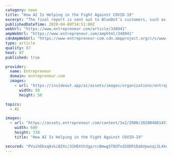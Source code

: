 ```yaml
---
category: news
title: "How AI Is Helping in the Fight Against COVID-19"
excerpt: "The final report is sent out to BlueDot’s customers, such as governments and businesses. In addition to hotspots, the AI can also predict the spread of infectious and contagious diseases using flight data and movement patterns. BlueDot successfully ..."
publishedDateTime: 2020-04-08T14:51:00Z
webUrl: "https://www.entrepreneur.com/article/348941"
ampWebUrl: "https://www.entrepreneur.com/amphtml/348941"
cdnAmpWebUrl: "https://www-entrepreneur-com.cdn.ampproject.org/c/s/www.entrepreneur.com/amphtml/348941"
type: article
quality: 87
heat: 87
published: true

provider:
  name: Entrepreneur
  domain: entrepreneur.com
  images:
    - url: "https://insideout.app/ai/assets/images/organizations/entrepreneur.com-50x50.jpg"
      width: 50
      height: 50

topics:
  - AI

images:
  - url: "https://assets.entrepreneur.com/content/3x2/2000/20200408145111-coronavirus.jpeg?width=600&crop=16:9"
    width: 600
    height: 338
    title: "How AI Is Helping in the Fight Against COVID-19"

secured: "PVuihDkxq8ski8ZXc/31HEXth3gp/ccBmwgST8UTxd2OER1DabVpwsqi3L4kny79zWcsbfYIsp43CpDsoHo8BhPd8jlpDqZC9xq8lnGd9PgM0IPxthzcNAYg0pvv10SXxe2JQoXFBfTcj+nPRtbGPYvo0/OonG1wB+UpND4JIx5ba+KpcxrocSx+rVgfF5BkrUdvokuM7sSKk8Zil1vBKgB9UoTrJyTo+OhogblqaK1fMoL4U562POKj/LylwJKPp7HBZxASvhfcZA+v+RyBuFrKEdt0ham1dHY+n2MtxGaT+OTDFlZd+OKa+i05oX5rig0Wrbx+jUyIKKirHEZe39JxFf4z9/TkczOc1HrFsmA9jOqun9lii0y+GEpFJlWsGPDx+LpAW5q1FhmRfvYd23/g1YEEzSY/fRF+I913y0zugUO+ZbkV21hWHiomil0yQWFbT6WBcoK+NXW5XlAgbx2KKX6DEflzh18eabEuOrs=;vry8MDYrZrqcvrs4tYw+1A=="
---
```


